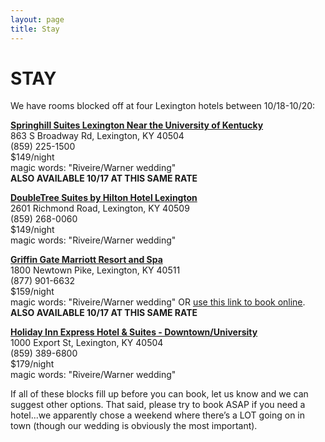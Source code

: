 ```yaml
---
layout: page
title: Stay
---
```


# STAY

We have rooms blocked off at four Lexington hotels between 10/18-10/20:

[__Springhill Suites Lexington Near the University of Kentucky__](http://www.marriott.com/hotels/travel/lexsh-springhill-suites-lexington-near-the-university-of-kentucky/)      
863 S Broadway Rd, Lexington, KY 40504  
(859) 225-1500  
$149/night  
magic words: "Riveire/Warner wedding"  
__ALSO AVAILABLE 10/17 AT THIS SAME RATE__

[__DoubleTree Suites by Hilton Hotel Lexington__](http://doubletree3.hilton.com/en/hotels/kentucky/doubletree-suites-by-hilton-hotel-lexington-LEXRRDT/index.html)  
2601 Richmond Road, Lexington, KY 40509  
(859) 268-0060  
$149/night  
magic words: "Riveire/Warner wedding"  

[__Griffin Gate Marriott Resort and Spa__](http://www.marriott.com/hotels/travel/lexky-griffin-gate-marriott-resort-and-spa/)    
1800 Newtown Pike, Lexington, KY 40511  
(877) 901-6632  
$159/night  
magic words: "Riveire/Warner wedding" OR [use this link to book online](https://resweb.passkey.com/go/RIVEIREWARNERWEDDING).  
__ALSO AVAILABLE 10/17 AT THIS SAME RATE__

[__Holiday Inn Express Hotel & Suites - Downtown/University__](http://www.hiexpress.com/hotels/us/en/lexington/lexky/hoteldetail)      
1000 Export St, Lexington, KY 40504  
(859) 389-6800  
$179/night  
magic words: "Riveire/Warner wedding"  

If all of these blocks fill up before you can book, let us know and we can suggest other options. That said, please try to book ASAP if you need a hotel...we apparently chose a weekend where there’s a LOT going on in town (though our wedding is obviously the most important).

